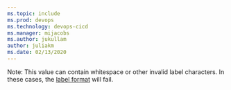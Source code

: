 ```yaml
---
ms.topic: include
ms.prod: devops
ms.technology: devops-cicd
ms.manager: mijacobs
ms.author: jukullam
author: juliakm
ms.date: 02/13/2020
---
```


Note: This value can contain whitespace or other invalid label characters. In these cases, the [label format](../../../repos/tfvc/labels-command.md) will fail.
